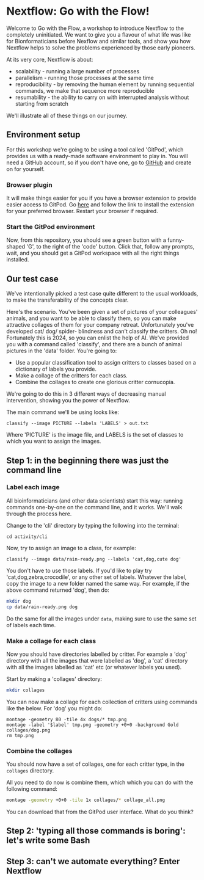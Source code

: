 # Nextflow: Go with the Flow!

Welcome to Go with the Flow, a workshop to introduce Nextflow to the completely uninitiated. We want to give you a flavour of what life was like for Bionformaticians before Nexflow and similar tools, and show you how Nextflow helps to solve the problems experienced by those early pioneers.

At its very core, Nextflow is about:

 - scalability - running a large number of processes
 - parallelism - running those processes at the same time
 - reproducibility - by removing the human element by running sequential commands, we make that sequence more reproducible
 - resumability - the ability to carry on with interrupted analysis without starting from scratch

We'll illustrate all of these things on our journey.

## Environment setup

For this workshop we're going to be using a tool called 'GitPod', which provides us with a ready-made software environment to play in. You will need a GitHub account, so if you don't have one, go to [GitHub](https://github.com/) and create on for yourself.

### Browser plugin

It will make things easier for you if you have a browser extension to provide easier access to GitPod. Go [here](https://www.gitpod.io/docs/configure/user-settings/browser-extension) and follow the link to install the extension for your preferred browser. Restart your browser if required.

### Start the GitPod environment

Now, from this repository, you should see a green button with a funny-shaped 'G', to the right of the 'code' button. Click that, follow any prompts, wait, and you should get a GitPod workspace with all the right things installed.

## Our test case

We've intentionally picked a test case quite different to the usual workloads, to make the transferability of the concepts clear. 

Here's the scenario. You've been given a set of pictures of your colleagues' animals, and you want to be able to classify them, so you can make attractive collages of them for your company retreat. Unfortunately you've developed cat/ dog/ spider- blindness and can't classify the critters. Oh no! Fortunately this is 2024, so you can enlist the help of AI. We've provided you with a command called 'classify', and there are a bunch of animal pictures in the 'data' folder. You're going to:

 - Use a popular classification tool to assign critters to classes based on a dictionary of labels you provide.
 - Make a collage of the critters for each class.
 - Combine the collages to create one glorious critter cornucopia.

We're going to do this in 3 different ways of decreasing manual intervention, showing you the power of Nextflow. 

The main command we'll be using looks like:

```
classify --image PICTURE --labels 'LABELS' > out.txt
```

Where 'PICTURE' is the image file, and LABELS is the set of classes to which you want to assign the images.

## Step 1: in the beginning there was just the command line

### Label each image

All bioinformaticians (and other data scientists) start this way: running commands one-by-one on the command line, and it works. We'll walk through the process here.

Change to the 'cli' directory by typing the following into the terminal:

```
cd activity/cli
```

Now, try to assign an image to a class, for example: 

```
classify --image data/rain-ready.png --labels 'cat,dog,cute dog'
```

You don't have to use those labels. If you'd like to play try 'cat,dog,zebra,crocodile', or any other set of labels. Whatever the label, copy the image to a new folder named the same way. For example, if the above command returned 'dog', then do:

```bash
mkdir dog
cp data/rain-ready.png dog
```

Do the same for all the images under `data`, making sure to use the same set of labels each time. 

### Make a collage for each class

Now you should have directories labelled by critter. For example a 'dog' directory with all the images that were labelled as 'dog', a 'cat' directory with all the images labelled as 'cat' etc (or whatever labels you used).

Start by making a 'collages' directory:

```bash
mkdir collages
```

You can now make a collage for each collection of critters using commands like the below. For 'dog' you might do:

```
montage -geometry 80 -tile 4x dogs/* tmp.png
montage -label '$label' tmp.png -geometry +0+0 -background Gold collages/dog.png
rm tmp.png
```

### Combine the collages

You should now have a set of collages, one for each critter type, in the `collages` directory.

All you need to do now is combine them, which which you can do with the following command:

```bash
montage -geometry +0+0 -tile 1x collages/* collage_all.png
```

You can download that from the GitPod user interface. What do you think?


## Step 2: 'typing all those commands is boring': let's write some Bash



## Step 3: can't we automate everything? Enter Nextflow
